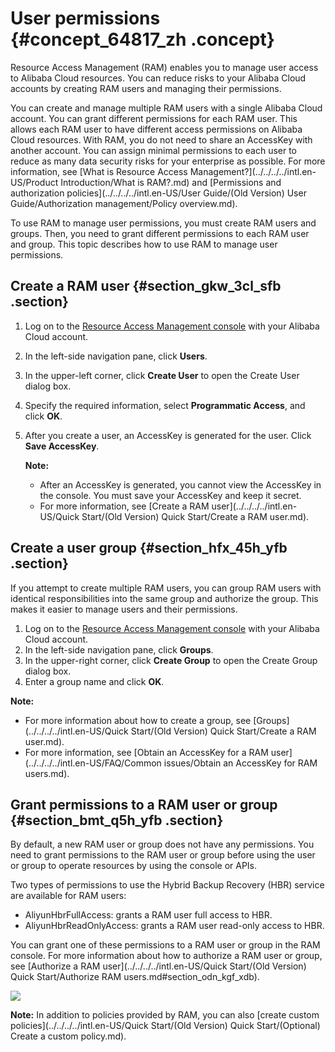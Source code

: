 # User permissions {#concept_64817_zh .concept}

Resource Access Management \(RAM\) enables you to manage user access to Alibaba Cloud resources. You can reduce risks to your Alibaba Cloud accounts by creating RAM users and managing their permissions.

You can create and manage multiple RAM users with a single Alibaba Cloud account. You can grant different permissions for each RAM user. This allows each RAM user to have different access permissions on Alibaba Cloud resources. With RAM, you do not need to share an AccessKey with another account. You can assign minimal permissions to each user to reduce as many data security risks for your enterprise as possible. For more information, see [What is Resource Access Management?](../../../../intl.en-US/Product Introduction/What is RAM?.md) and [Permissions and authorization policies](../../../../intl.en-US/User Guide/(Old Version) User Guide/Authorization management/Policy overview.md).

To use RAM to manage user permissions, you must create RAM users and groups. Then, you need to grant different permissions to each RAM user and group. This topic describes how to use RAM to manage user permissions.

## Create a RAM user {#section_gkw_3cl_sfb .section}

1.  Log on to the [Resource Access Management console](https://ram.console.aliyun.com) with your Alibaba Cloud account.
2.  In the left-side navigation pane, click **Users**.
3.  In the upper-left corner, click **Create User** to open the Create User dialog box.
4.  Specify the required information, select **Programmatic Access**, and click **OK**.
5.  After you create a user, an AccessKey is generated for the user. Click **Save AccessKey**.

    **Note:** 

    -   After an AccessKey is generated, you cannot view the AccessKey in the console. You must save your AccessKey and keep it secret.
    -   For more information, see [Create a RAM user](../../../../intl.en-US/Quick Start/(Old Version) Quick Start/Create a RAM user.md).

## Create a user group {#section_hfx_45h_yfb .section}

If you attempt to create multiple RAM users, you can group RAM users with identical responsibilities into the same group and authorize the group. This makes it easier to manage users and their permissions.

1.  Log on to the [Resource Access Management console](https://ram.console.aliyun.com) with your Alibaba Cloud account.
2.  In the left-side navigation pane, click **Groups**.
3.  In the upper-right corner, click **Create Group** to open the Create Group dialog box.
4.  Enter a group name and click **OK**.

**Note:** 

-   For more information about how to create a group, see [Groups](../../../../intl.en-US/Quick Start/(Old Version) Quick Start/Create a RAM user.md).
-   For more information, see [Obtain an AccessKey for a RAM user](../../../../intl.en-US/FAQ/Common issues/Obtain an AccessKey for RAM users.md).

## Grant permissions to a RAM user or group {#section_bmt_q5h_yfb .section}

By default, a new RAM user or group does not have any permissions. You need to grant permissions to the RAM user or group before using the user or group to operate resources by using the console or APIs.

Two types of permissions to use the Hybrid Backup Recovery \(HBR\) service are available for RAM users:

-   AliyunHbrFullAccess: grants a RAM user full access to HBR.
-   AliyunHbrReadOnlyAccess: grants a RAM user read-only access to HBR.

You can grant one of these permissions to a RAM user or group in the RAM console. For more information about how to authorize a RAM user or group, see [Authorize a RAM user](../../../../intl.en-US/Quick Start/(Old Version) Quick Start/Authorize RAM users.md#section_odn_kgf_xdb).

![](images/30626_en-US.png)

**Note:** In addition to policies provided by RAM, you can also [create custom policies](../../../../intl.en-US/Quick Start/(Old Version) Quick Start/(Optional) Create a custom policy.md).

